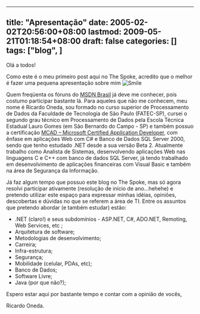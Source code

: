 
---
title: "Apresentação"
date: 2005-02-02T20:56:00+08:00
lastmod: 2009-05-21T01:18:54+08:00
draft: false
categories: []
tags: ["blog", ]
---


Olá a todos!  

Como este é o meu primeiro post aqui no The Spoke, acredito que o melhor é fazer uma pequena apresentação sobre mim ![Smile](http://localhost/blog/editors/tiny_mce3/plugins/emotions/img/smiley-smile.gif "Smile")  

Quem freqüenta os fóruns do [MSDN Brasil](http://social.msdn.microsoft.com/forums "MSDN Brasil") já deve me conhecer, pois costumo participar bastante lá. Para aqueles que não me conhecem, meu nome é Ricardo Oneda, sou formado no curso superior de Processamento de Dados da Faculdade de Tecnologia de São Paulo (FATEC-SP), cursei o segundo grau técnico em Processamento de Dados pela Escola Técnica Estadual Lauro Gomes (em São Bernardo do Campo - SP) e também possuo a certificação [MCAD – Microsoft Certified Application Developer](http://www.microsoft.com/brasil/certifique/certificacao/mcad/ "MCAD"), com ênfase em aplicações Web com C# e Banco de Dados SQL Server 2000, sendo que tenho estudado .NET desde a sua versão Beta 2. Atualmente trabalho como Analista de Sistemas, desenvolvendo aplicações Web nas linguagens C e C++ com banco de dados SQL Server, já tendo trabalhado em desenvolvimento de aplicações financeiras com Visual Basic e também na área de Segurança da Informação.  

Já faz algum tempo que possuo este blog no The Spoke, mas só agora resolvi participar ativamente (resolução de início de ano...hehehe) e pretendo utilizar este espaço para expressar minhas idéias, opiniões, descobertas e dúvidas no que se referem a área de TI. Entre os assuntos que pretendo abordar (e também estudar) estão:

*   .NET (claro!) e seus subdomínios - ASP.NET, C#, ADO.NET, Remoting, Web Services, etc ; 
*   Arquitetura de software; 
*   Metodologias de desenvolvimento; 
*   Carreira; 
*   Infra-estrutura; 
*   Segurança; 
*   Mobilidade (celular, PDAs, etc); 
*   Banco de Dados; 
*   Software Livre; 
*   Java (por que não?);


Espero estar aqui por bastante tempo e contar com a opinião de vocês,  

Ricardo Oneda.

